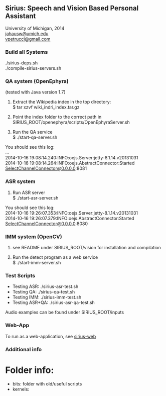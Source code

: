 ## Sirius: Speech and Vision Based Personal Assistant

University of Michigan, 2014  
jahausw@umich.edu  
vpetrucci@gmail.com  

### Build all Systems

./sirius-deps.sh  
./compile-sirius-servers.sh

### QA system (OpenEphyra)

(tested with Java version 1.7)

1) Extract the Wikipedia index in the top directory:  
$ tar xzvf wiki_indri_index.tar.gz

2) Point the index folder to the correct path in SIRIUS_ROOT/openephyra/scripts/OpenEphyraServer.sh

3) Run the QA service  
$ ./start-qa-server.sh

You should see this log:  
...  
2014-10-16 19:08:14.240:INFO:oejs.Server:jetty-8.1.14.v20131031  
2014-10-16 19:08:14.264:INFO:oejs.AbstractConnector:Started SelectChannelConnector@0.0.0.0:8081  

### ASR system

1) Run ASR server  
$ ./start-asr-server.sh

You should see this log:  
2014-10-16 19:26:07.353:INFO:oejs.Server:jetty-8.1.14.v20131031  
2014-10-16 19:26:07.379:INFO:oejs.AbstractConnector:Started SelectChannelConnector@0.0.0.0:8080

### IMM system (OpenCV)

1) see README under SIRIUS_ROOT/vision for installation and compilation  

2) Run the detect program as a web service  
$ ./start-imm-server.sh

### Test Scripts

- Testing ASR: ./sirius-asr-test.sh
- Testing QA: ./sirius-qa-test.sh
- Testing IMM: ./sirius-imm-test.sh
- Testing ASR+QA: ./sirius-asr-qa-test.sh

Audio examples can be found under SIRIUS_ROOT/inputs

### Web-App

To run as a web-application, see [sirius-web](sirius-web)

### Additional info

# Folder info:

- bits: folder with old/useful scripts
- kernels:
